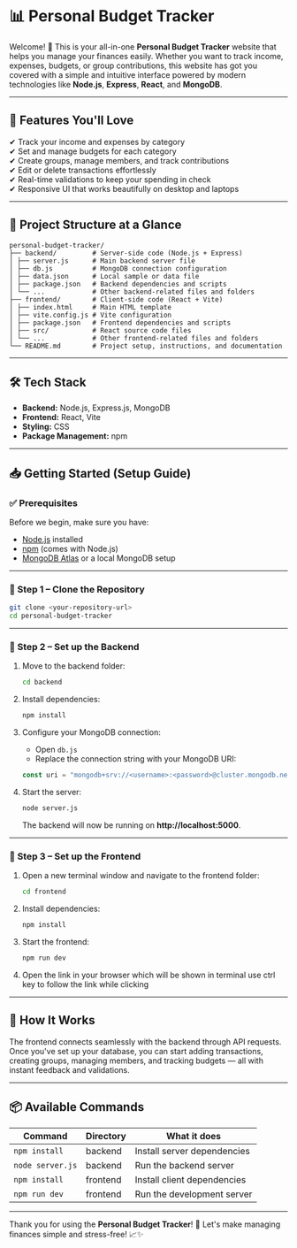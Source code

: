 
# 📊 Personal Budget Tracker

Welcome! 🎉 This is your all-in-one **Personal Budget Tracker** website that helps you manage your finances easily. Whether you want to track income, expenses, budgets, or group contributions, this website has got you covered with a simple and intuitive interface powered by modern technologies like **Node.js**, **Express**, **React**, and **MongoDB**.

---

## 🚀 Features You'll Love

✔ Track your income and expenses by category  
✔ Set and manage budgets for each category  
✔ Create groups, manage members, and track contributions  
✔ Edit or delete transactions effortlessly  
✔ Real-time validations to keep your spending in check  
✔ Responsive UI that works beautifully on desktop and laptops  

---

## 📂 Project Structure at a Glance
```
personal-budget-tracker/
├── backend/         # Server-side code (Node.js + Express)
│ ├── server.js      # Main backend server file
│ ├── db.js          # MongoDB connection configuration
│ ├── data.json      # Local sample or data file
│ ├── package.json   # Backend dependencies and scripts
│ └── ...            # Other backend-related files and folders
├── frontend/        # Client-side code (React + Vite)
│ ├── index.html     # Main HTML template
│ ├── vite.config.js # Vite configuration
│ ├── package.json   # Frontend dependencies and scripts
│ ├── src/           # React source code files
│ └── ...            # Other frontend-related files and folders
└── README.md        # Project setup, instructions, and documentation

```
---

## 🛠 Tech Stack

- **Backend:** Node.js, Express.js, MongoDB  
- **Frontend:** React, Vite  
- **Styling:** CSS  
- **Package Management:** npm  

---

## 📥 Getting Started (Setup Guide)

### ✅ Prerequisites

Before we begin, make sure you have:

- [Node.js](https://nodejs.org/) installed  
- [npm](https://www.npmjs.com/get-npm) (comes with Node.js)  
- [MongoDB Atlas](https://www.mongodb.com/cloud/atlas) or a local MongoDB setup  

---

### 🔧 Step 1 – Clone the Repository

```bash
git clone <your-repository-url>
cd personal-budget-tracker
```

---

### 🔧 Step 2 – Set up the Backend

1. Move to the backend folder:

   ```bash
   cd backend
   ```

2. Install dependencies:

   ```bash
   npm install
   ```

3. Configure your MongoDB connection:

   - Open `db.js`
   - Replace the connection string with your MongoDB URI:

   ```javascript
   const uri = "mongodb+srv://<username>:<password>@cluster.mongodb.net/<your-database>?retryWrites=true&w=majority";
   ```

4. Start the server:

   ```bash
   node server.js
   ```

   The backend will now be running on **http://localhost:5000**.

---

### 🔧 Step 3 – Set up the Frontend

1. Open a new terminal window and navigate to the frontend folder:

   ```bash
   cd frontend
   ```

2. Install dependencies:

   ```bash
   npm install
   ```

3. Start the frontend:

   ```bash
   npm run dev
   ```

4. Open the link in your browser which will be shown in terminal use ctrl key to follow the link while clicking

---

## 🔗 How It Works

The frontend connects seamlessly with the backend through API requests. Once you've set up your database, you can start adding transactions, creating groups, managing members, and tracking budgets — all with instant feedback and validations.

---

## 📦 Available Commands

| Command             | Directory | What it does                  |
|-------------------|-----------|------------------------------|
| `npm install`     | backend   | Install server dependencies  |
| `node server.js`  | backend   | Run the backend server      |
| `npm install`     | frontend  | Install client dependencies  |
| `npm run dev`     | frontend  | Run the development server   |

---

Thank you for using the **Personal Budget Tracker**! 💖 Let's make managing finances simple and stress-free! 📈✨

